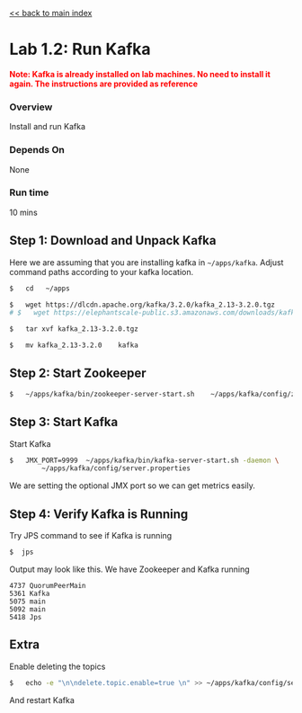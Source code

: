 <link rel='stylesheet' href='../assets/css/main.css'/>

[<< back to main index](../README.md)

# Lab 1.2: Run Kafka

<b> <span style="color:red;">
Note: Kafka is already installed on lab machines.  No need to install it again.  The instructions are provided as reference
</span></b>

### Overview

Install and run Kafka

### Depends On

None

### Run time

10 mins

## Step 1: Download and Unpack Kafka

Here we are assuming that you are installing kafka in `~/apps/kafka`.  Adjust command paths according to your kafka location.

```bash
$   cd   ~/apps

$   wget https://dlcdn.apache.org/kafka/3.2.0/kafka_2.13-3.2.0.tgz
# $   wget https://elephantscale-public.s3.amazonaws.com/downloads/kafka_2.13-3.2.0.tgz

$   tar xvf kafka_2.13-3.2.0.tgz

$   mv kafka_2.13-3.2.0    kafka
```

## Step 2: Start Zookeeper

```bash
$   ~/apps/kafka/bin/zookeeper-server-start.sh    ~/apps/kafka/config/zookeeper.properties
```

## Step 3: Start Kafka


Start Kafka

```bash
$   JMX_PORT=9999  ~/apps/kafka/bin/kafka-server-start.sh -daemon \
        ~/apps/kafka/config/server.properties
```

We are setting the optional JMX port so we can get metrics easily.

## Step 4: Verify Kafka is Running

Try JPS command to see if Kafka is running

```bash
$  jps
```

Output may look like this.  We have Zookeeper and Kafka running

```console
4737 QuorumPeerMain
5361 Kafka
5075 main
5092 main
5418 Jps
```

## Extra

Enable deleting the topics

```bash
$   echo -e "\n\ndelete.topic.enable=true \n" >> ~/apps/kafka/config/server.properties
```

And restart Kafka
